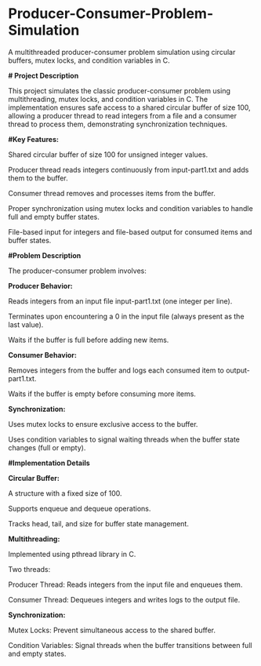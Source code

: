 # Producer-Consumer-Problem-Simulation
A multithreaded producer-consumer problem simulation using circular buffers, mutex locks, and condition variables in C.

**# Project Description**

This project simulates the classic producer-consumer problem using multithreading, mutex locks, and condition variables in C. The implementation ensures safe access to a shared circular buffer of size 100, allowing a producer thread to read integers from a file and a consumer thread to process them, demonstrating synchronization techniques.

**#Key Features:**

Shared circular buffer of size 100 for unsigned integer values.

Producer thread reads integers continuously from input-part1.txt and adds them to the buffer.

Consumer thread removes and processes items from the buffer.

Proper synchronization using mutex locks and condition variables to handle full and empty buffer states.

File-based input for integers and file-based output for consumed items and buffer states.

**#Problem Description**

The producer-consumer problem involves:

**Producer Behavior:**

Reads integers from an input file input-part1.txt (one integer per line).

Terminates upon encountering a 0 in the input file (always present as the last value).

Waits if the buffer is full before adding new items.

**Consumer Behavior:**

Removes integers from the buffer and logs each consumed item to output-part1.txt.

Waits if the buffer is empty before consuming more items.

**Synchronization:**

Uses mutex locks to ensure exclusive access to the buffer.

Uses condition variables to signal waiting threads when the buffer state changes (full or empty).

**#Implementation Details**

**Circular Buffer:**

A structure with a fixed size of 100.

Supports enqueue and dequeue operations.

Tracks head, tail, and size for buffer state management.

**Multithreading:**

Implemented using pthread library in C.

Two threads:

Producer Thread: Reads integers from the input file and enqueues them.

Consumer Thread: Dequeues integers and writes logs to the output file.

**Synchronization:**

Mutex Locks: Prevent simultaneous access to the shared buffer.

Condition Variables: Signal threads when the buffer transitions between full and empty states.
